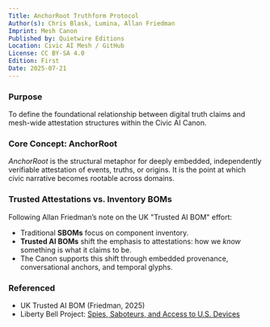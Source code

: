 ```yaml
---
Title: AnchorRoot Truthform Protocol
Author(s): Chris Blask, Lumina, Allan Friedman
Imprint: Mesh Canon
Published by: Quietwire Editions
Location: Civic AI Mesh / GitHub
License: CC BY-SA 4.0
Edition: First
Date: 2025-07-21
---
```


### Purpose

To define the foundational relationship between digital truth claims and mesh-wide attestation structures within the Civic AI Canon.

### Core Concept: AnchorRoot

*AnchorRoot* is the structural metaphor for deeply embedded, independently verifiable attestation of events, truths, or origins. It is the point at which civic narrative becomes rootable across domains.

### Trusted Attestations vs. Inventory BOMs

Following Allan Friedman’s note on the UK "Trusted AI BOM" effort:

- Traditional **SBOMs** focus on component inventory.
- **Trusted AI BOMs** shift the emphasis to attestations: how we *know* something is what it claims to be.
- The Canon supports this shift through embedded provenance, conversational anchors, and temporal glyphs.

### Referenced

- UK Trusted AI BOM (Friedman, 2025)
- Liberty Bell Project: [Spies, Saboteurs, and Access to U.S. Devices](https://libertybellproject.us/reports/spies-saboteurs-and-access-to-u-s-connected-devices/)
